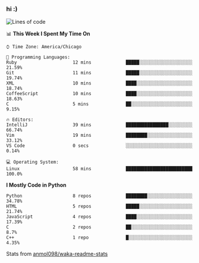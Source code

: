 ### hi :)

<!--START_SECTION:waka-->
![Lines of code](https://img.shields.io/badge/From%20Hello%20World%20I%27ve%20Written-793139%20lines%20of%20code-blue)

📊 **This Week I Spent My Time On** 

```text
⌚︎ Time Zone: America/Chicago

💬 Programming Languages: 
Ruby                     12 mins             █████░░░░░░░░░░░░░░░░░░░░   21.59% 
Git                      11 mins             █████░░░░░░░░░░░░░░░░░░░░   19.74% 
XML                      10 mins             ████░░░░░░░░░░░░░░░░░░░░░   18.74% 
CoffeeScript             10 mins             ████░░░░░░░░░░░░░░░░░░░░░   18.63% 
C                        5 mins              ██░░░░░░░░░░░░░░░░░░░░░░░   9.15%

🔥 Editors: 
IntelliJ                 39 mins             ████████████████░░░░░░░░░   66.74% 
Vim                      19 mins             ████████░░░░░░░░░░░░░░░░░   33.12% 
VS Code                  0 secs              ░░░░░░░░░░░░░░░░░░░░░░░░░   0.14%

💻 Operating System: 
Linux                    58 mins             █████████████████████████   100.0%

```

**I Mostly Code in Python** 

```text
Python                   8 repos             ████████░░░░░░░░░░░░░░░░░   34.78% 
HTML                     5 repos             █████░░░░░░░░░░░░░░░░░░░░   21.74% 
JavaScript               4 repos             ████░░░░░░░░░░░░░░░░░░░░░   17.39% 
C                        2 repos             ██░░░░░░░░░░░░░░░░░░░░░░░   8.7% 
C++                      1 repo              █░░░░░░░░░░░░░░░░░░░░░░░░   4.35%

```



<!--END_SECTION:waka-->

Stats from [anmol098/waka-readme-stats](https://github.com/anmol098/waka-readme-stats)